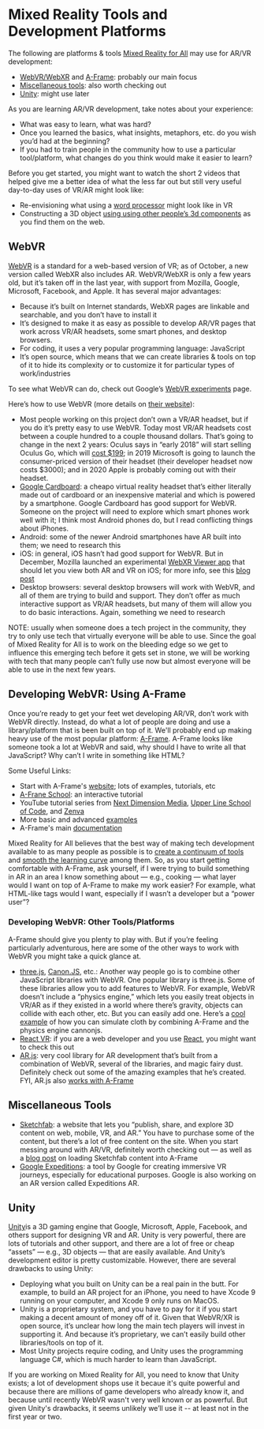 # Mixed Reality Tools and Development Platforms

The following are platforms &  tools  [Mixed Reality for All](https://makersall.org/making-ar-more-accessible/)   may use for AR/VR development:

- [WebVR/WebXR](https://github.com/aschneiderman/mixed-reality-tools/#webvr) and [A-Frame](https://github.com/aschneiderman/mixed-reality-tools/#developing-webvr-using-a-frame): probably our main focus
- [Miscellaneous tools](https://github.com/aschneiderman/mixed-reality-tools/#miscellaneous-tools): also worth checking out
- [Unity](https://github.com/aschneiderman/mixed-reality-tools/#unity): might use later

As you are learning AR/VR development, take notes about your experience:

- What was easy to learn, what was hard?
- Once you learned the basics, what insights, metaphors, etc. do you wish you’d had at the beginning?
- If you had to train people in the community how to use a particular tool/platform, what changes do you think would make it easier to learn?

Before you get started, you might want to watch the short 2 videos that helped give me a better idea of what the less far out but still very useful day-to-day uses of VR/AR might look like:

- Re-envisioning what using a [word processor](https://www.youtube.com/watch?feature=youtu.be&v=LxviGskApcw&app=desktop) might look like in VR
-  Constructing a 3D object [using using other people’s 3d components](https://mobile.twitter.com/zite00/status/938169740840787969) as you find them  on the web.  


## WebVR

[WebVR](https://webvr.info/) is a standard for a web-based version of VR; as of October, a new version called WebXR also includes AR. WebVR/WebXR is only a few years old, but it’s taken off in the last year, with support from Mozilla, Google, Microsoft, Facebook, and Apple. It has several major advantages:

- Because it’s built on Internet standards, WebXR pages are linkable and searchable, and you don’t have to install it 
- It’s designed to make it as easy as possible to develop AR/VR pages that work across VR/AR headsets, some smart phones, and desktop browsers.
- For coding, it uses a very popular programming language: JavaScript 
- It’s open source, which means that we can create libraries & tools on top of it to hide its complexity or to customize it for particular types of work/industries

To see what WebVR can do, check out Google’s [WebVR experiments](https://experiments.withgoogle.com/webvr) page. 

Here’s how to use WebVR (more details on [their website]( https://webvr.info/)):

- Most people working on this project don’t own a VR/AR headset, but if you do it’s pretty easy to use WebVR. Today most VR/AR headsets cost between a couple hundred to a couple thousand dollars. That’s going to change in the next 2 years: Oculus says in “early 2018” will start selling Oculus Go, which will [cost $199]( https://www.oculus.com/go/); in 2019 Microsoft is going to launch the consumer-priced version of their headset (their developer headset now costs $3000); and in 2020 Apple is probably coming out with their headset.
- [Google Cardboard](https://vr.google.com/cardboard/): a cheapo virtual reality headset that’s either literally made out of cardboard or an inexpensive material and which is powered by a smartphone. Google Cardboard has good support for WebVR. Someone on the project will need to explore which smart phones work well with it; I think most Android phones do, but I read conflicting things about iPhones.
- Android: some of the newer Android smartphones have AR built into them; we need to research this
 - iOS: in general, iOS hasn’t had good support for WebVR. But in December, Mozilla launched an experimental [WebXR Viewer app](https://itunes.apple.com/us/app/webxr-viewer/id1295998056?ls=1&mt=8) that should let you view both AR and VR on iOS; for more info, see this [blog post](https://blog.mozvr.com/experimenting-with-ar-and-the-web-on-ios/)
 - Desktop browsers: several desktop browsers will work with WebVR, and all of them are trying to build and support. They don’t offer as much interactive support as VR/AR headsets, but many of them will allow you to do basic interactions. Again, something we need to research

NOTE: usually when someone does a tech project in the community, they  try to only use tech that virtually everyone will be able to use. Since the goal of Mixed Reality for All is to work on the bleeding edge so we get to influence this emerging tech before it gets set in stone, we will be working with tech that many people can’t fully use now but almost everyone will be able to use in the next few years.

## Developing WebVR: Using A-Frame ##

Once you’re ready to get your feet wet developing AR/VR, don’t work with WebVR directly. Instead, do what a lot of people are doing and use a library/platform that is been built on top of it. We'll probably end up making heavy use of the most popular platform: [A-Frame](https://aframe.io/).  A-Frame looks like someone took a lot at WebVR and said,  why should I have to write all that JavaScript? Why can’t I write in something like HTML?

Some Useful Links:

- Start with A-Frame's [website]( https://aframe.io/); lots of examples, tutorials, etc
- [A-Frane School](https://aframe.io/aframe-school/#/): an interactive tutorial
- YouTube tutorial series from [Next Dimension Media](https://www.youtube.com/watch?v=fHFiPGzVhig), [Upper Line School of Code](https://www.youtube.com/watch?v=DDePTwGOWKY), and [Zenva](https://www.youtube.com/watch?v=pVetLvb3deE)
- More basic and advanced [examples](https://github.com/aframevr/aframe/tree/master/examples)
- A-Frame's main [documentation](https://aframe.io/docs/0.7.0/introduction/)

Mixed Reality for All believes that the best way of making tech development available to as many people as possible is to [create a continuum of tools](https://datachefs.org/goals/continuum/) and  [smooth the learning curve](https://datachefs.org/goals/smoothcurve/) among them. So, as you start getting comfortable with A-Frame, ask yourself, if I were trying to build something in AR in an area I know something about — e.g., cooking — what layer would I want on top of A-Frame to make my work easier? For example, what HTML-like tags would I want, especially if I wasn’t  a developer but a “power user”? 



### Developing WebVR: Other Tools/Platforms ###

A-Frame should give you plenty to play with. But if you’re feeling particularly adventurous, here are some of the other ways to work with WebVR you might take a quick glance at.

- [three.js]( https://threejs.org/),  [Canon.JS]( http://www.cannonjs.org/), etc.: Another way people go is to combine other JavaScript libraries with WebVR. One popular library is three.js. Some of these libraries allow you to add features to WebVR.  For example, WebVR doesn’t include a “physics engine,” which lets you easily treat objects in VR/AR as if they existed in a world where there’s gravity, objects can collide with each other, etc.  But you can easily add one.  Here’s a [cool example](https://mobile.twitter.com/Datatitian/status/932021670340124672)    of how you can simulate cloth by combining A-Frame and the physics engine cannonjs.
- [React VR](https://facebook.github.io/react-vr/): if you are a web developer and you use [React](https://facebook.github.io/react-vr/), you might want to check this out
- [AR.js](https://github.com/jeromeetienne/ar.js): very cool library for AR development that’s built from a combination of WebVR, several of the libraries, and magic fairy dust. Definitely check out some of the amazing examples that he’s created. FYI, AR.js also [works with A-Frame](https://aframe.io/blog/arjs/)


## Miscellaneous Tools

- [Sketchfab](https://sketchfab.com/): a website that lets you “publish, share, and explore 3D content on web, mobile, VR, and AR.” You have to purchase some of the content, but there’s a lot of free content on the site. When you start messing around with AR/VR, definitely worth checking out — as well as a [blog post](https://blog.mozvr.com/using-gltf-models-with-a-frame/amp/) on loading Sketchfab content into A-Frame
- [Google Expeditions](https://edu.google.com/expeditions/): a tool by Google for creating immersive VR journeys, especially for educational purposes. Google is also working on an AR version called Expeditions AR.

## Unity

[Unity](https://unity3d.com/)is a 3D gaming engine that Google, Microsoft, Apple, Facebook, and others support for designing VR and AR. Unity is very powerful, there are lots of tutorials and other support, and there are a lot of free or cheap “assets” — e.g., 3D objects — that are easily available. And Unity’s development editor is pretty customizable. However, there are several drawbacks to using Unity:

- Deploying what you built on Unity can be a real pain in the butt. For example, to build an AR project for an iPhone, you need to have Xcode 9 running on your computer, and Xcode 9 only runs on MacOS.
- Unity is a proprietary system, and you have to pay for it if you start making a decent amount of money off of it. Given that WebVR/XR is open source, it’s unclear how long the main tech players will invest in supporting it. And because it’s proprietary, we can’t easily build other libraries/tools on top of it.
-  Most Unity projects require coding, and Unity uses the programming language C#, which is much harder to learn than JavaScript.

If you are working on Mixed Reality for All, you need to know that Unity exists; a lot of development shops use it becaue it's quite powerful and because there are millions of game developers who already know it, and because until recently WebVR wasn't very well known or as powerful.  But given Unity's drawbacks, it seems unlikely we’ll use it -- at least not in the first year or two.
